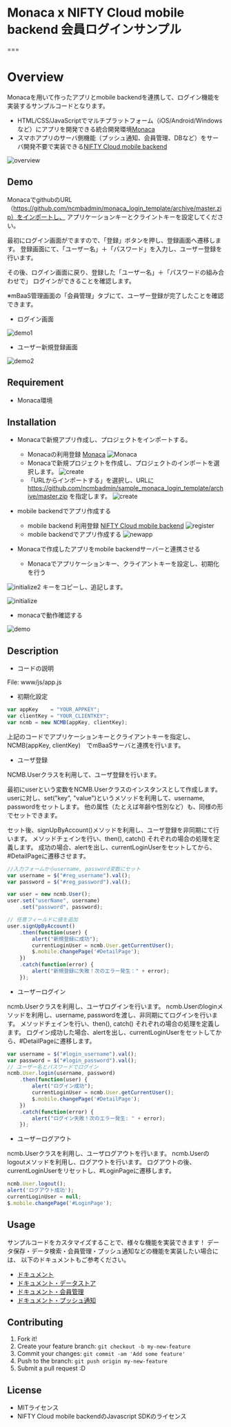 ﻿# Monaca x NIFTY Cloud mobile backend 会員ログインサンプル

===

# Overview

Monacaを用いて作ったアプリとmobile backendを連携して、ログイン機能を実装するサンプルコードとなります。
* HTML/CSS/JavaScriptでマルチプラットフォーム（iOS/Android/Windowsなど）にアプリを開発できる統合開発環境[Monaca](https://ja.monaca.io/)
* スマホアプリのサーバ側機能（プッシュ通知、会員管理、DBなど）をサーバ開発不要で実装できる[NIFTY Cloud mobile backend](http://mb.cloud.nifty.com/?utm_source=community&utm_medium=referral&utm_campaign=sample_monaca_login_template)

![overview](readme-img/overview.JPG "概要図")

## Demo

MonacaでgithubのURL（https://github.com/ncmbadmin/monaca_login_template/archive/master.zip）をインポートし、
アプリケーションキーとクライントキーを設定してください。

最初にログイン画面がでますので、「登録」ボタンを押し、登録画面へ遷移します。
登録画面にて、「ユーザー名」＋「パスワード」を入力し、ユーザー登録を行います。

その後、ログイン画面に戻り、登録した「ユーザー名」＋「パスワードの組み合わせで」
ログインができることを確認します。

※mBaaS管理画面の「会員管理」タブにて、ユーザー登録が完了したことを確認できます。

* ログイン画面

![demo1](readme-img/demo2.JPG "起動画面")

* ユーザー新規登録画面

![demo2](readme-img/demo3.JPG "登録完了")



## Requirement

* Monaca環境


## Installation

* Monacaで新規アプリ作成し、プロジェクトをインポートする。
  - Monacaの利用登録
    [Monaca](https://ja.monaca.io/)
![Monaca](readme-img/monaca.JPG "新規プロジェクト")
  - Monacaで新規プロジェクトを作成し、プロジェクトのインポートを選択します。
![create](readme-img/monaca_new_project.JPG "新規プロジェクト")
  - 「URLからインポートする」を選択し、URLに https://github.com/ncmbadmin/sample_monaca_login_template/archive/master.zip を指定します。
![create](readme-img/monaca_new_project_2.JPG "新規プロジェクト")

* mobile backendでアプリ作成する
  - mobile backend 利用登録
    [NIFTY Cloud mobile backend](http://mb.cloud.nifty.com/?utm_source=community&utm_medium=referral&utm_campaign=sample_monaca_login_template)
![register](readme-img/register.JPG "登録画面")
  - mobile backendでアプリ作成する
![newapp](readme-img/newapp.JPG "新規アプリ作成")

* Monacaで作成したアプリをmobile backendサーバーと連携させる
  - Monacaでアプリケーションキー、クライアントキーを設定し、初期化を行う

![initialize2](readme-img/appKeyClientKey.JPG "初期化")
キーをコピーし、追記します。

![initialize](readme-img/appKeyClientKey_setting.JPG "初期化")
  - monacaで動作確認する

![demo](readme-img/demo2.JPG "動作確認")

## Description

* コードの説明

File: www/js/app.js

 - 初期化設定

```JavaScript
var appKey    = "YOUR_APPKEY";
var clientKey = "YOUR_CLIENTKEY";
var ncmb = new NCMB(appKey, clientKey);
```

上記のコードでアプリケーションキーとクライアントキーを指定し、
NCMB(appKey, clientKey)　でmBaaSサーバと連携を行います。

 - ユーザ登録

NCMB.Userクラスを利用して、ユーザ登録を行います。

最初にuserという変数をNCMB.Userクラスのインスタンスとして作成します。
userに対し、set("key", "value")というメソッドを利用して、username, passwordをセットします。
他の属性（たとえば年齢や性別など）も、同様の形でセットできます。

セット後、signUpByAccount()メソッドを利用し、ユーザ登録を非同期にて行います。
メソッドチェインを行い、then(), catch() それぞれの場合の処理を定義します。
成功の場合、alertを出し、currentLoginUserをセットしてから、#DetailPageに遷移させます。

```JavaScript
//入力フォームからusername, password変数にセット
var username = $("#reg_username").val();
var password = $("#reg_password").val();

var user = new ncmb.User();
user.set("userName", username)
    .set("password", password);

// 任意フィールドに値を追加
user.signUpByAccount()
    .then(function(user) {
        alert("新規登録に成功");
        currentLoginUser = ncmb.User.getCurrentUser();
        $.mobile.changePage('#DetailPage');
    })
    .catch(function(error) {
        alert("新規登録に失敗！次のエラー発生：" + error);
    });
```

 - ユーザーログイン

ncmb.Userクラスを利用し、ユーザログインを行います。
ncmb.Userのloginメソッドを利用し、username, passwordを渡し、非同期にてログインを行います。
メソッドチェインを行い、then(), catch() それぞれの場合の処理を定義します。
ログイン成功した場合、alertを出し、currentLoginUserをセットしてから、#DetailPageに遷移します。

```JavaScript
var username = $("#login_username").val();
var password = $("#login_password").val();
// ユーザー名とパスワードでログイン
ncmb.User.login(username, password)
    .then(function(user) {
        alert("ログイン成功");
        currentLoginUser = ncmb.User.getCurrentUser();
        $.mobile.changePage('#DetailPage');
    })
    .catch(function(error) {
        alert("ログイン失敗！次のエラー発生: " + error);
    });
```

 - ユーザーログアウト

ncmb.Userクラスを利用し、ユーザログアウトを行います。
ncmb.Userのlogoutメソッドを利用し、ログアウトを行います。
ログアウトの後、currentLoginUserをリセットし、#LoginPageに遷移します。

```JavaScript
ncmb.User.logout();
alert('ログアウト成功');
currentLoginUser = null;
$.mobile.changePage('#LoginPage');
```

## Usage

サンプルコードをカスタマイズすることで、様々な機能を実装できます！
データ保存・データ検索・会員管理・プッシュ通知などの機能を実装したい場合には、
以下のドキュメントもご参考ください。

* [ドキュメント](http://mb.cloud.nifty.com/doc/current/?utm_source=community&utm_medium=referral&utm_campaign=sample_monaca_login_template)
* [ドキュメント・データストア](http://mb.cloud.nifty.com/doc/current/sdkguide/javascript/datastore.html?utm_source=community&utm_medium=referral&utm_campaign=sample_monaca_login_template)
* [ドキュメント・会員管理](http://mb.cloud.nifty.com/doc/current/sdkguide/javascript/user.html?utm_source=community&utm_medium=referral&utm_campaign=sample_monaca_login_template)
* [ドキュメント・プッシュ通知](http://mb.cloud.nifty.com/doc/current/sdkguide/javascript/push.html?utm_source=community&utm_medium=referral&utm_campaign=sample_monaca_login_template)

## Contributing

1. Fork it!
2. Create your feature branch: `git checkout -b my-new-feature`
3. Commit your changes: `git commit -am 'Add some feature'`
4. Push to the branch: `git push origin my-new-feature`
5. Submit a pull request :D

## License

* MITライセンス
* NIFTY Cloud mobile backendのJavascript SDKのライセンス
